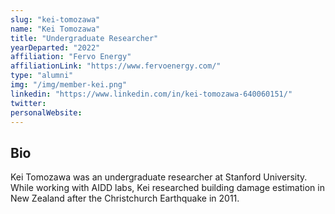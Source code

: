 ```yaml
---
slug: "kei-tomozawa"
name: "Kei Tomozawa"
title: "Undergraduate Researcher"
yearDeparted: "2022"
affiliation: "Fervo Energy"
affiliationLink: "https://www.fervoenergy.com/"
type: "alumni"
img: "/img/member-kei.png"
linkedin: "https://www.linkedin.com/in/kei-tomozawa-640060151/"
twitter: 
personalWebsite: 
---
```

## Bio

Kei Tomozawa was an undergraduate researcher at Stanford University.
While working with AIDD labs, Kei researched building damage estimation in New Zealand after the Christchurch Earthquake in 2011.